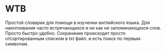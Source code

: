 # WTB 
Простой словарик для помощи в изучении английского языка. Для накопливания часто встречающихся и ни как не запоминающихся слов. Просто быстро удобно. Сохраниние происходит просто отсортированным списком в txt файл. и есть поиск по первым символам. 
